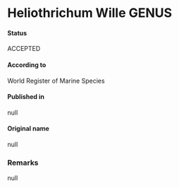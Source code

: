 # Heliothrichum Wille GENUS

#### Status
ACCEPTED

#### According to
World Register of Marine Species

#### Published in
null

#### Original name
null

### Remarks
null